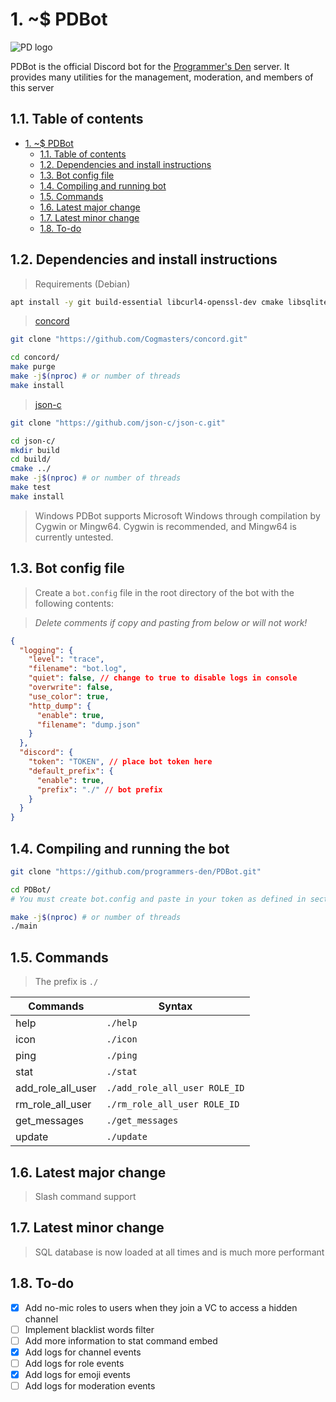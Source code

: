 # 1. ~$ PDBot
![PD logo](https://cdn.discordapp.com/icons/668000598221651975/9c38858cf48263dbbc5ef4b3315bdc6d.webp?size=64)

PDBot is the official Discord bot for the [Programmer's Den](https://pden.net) server. It provides many utilities for the management, moderation, and members of this server

## 1.1. Table of contents
- [1. ~$ PDBot](#1--pdbot)
  - [1.1. Table of contents](#11-table-of-contents)
  - [1.2. Dependencies and install instructions](#12-dependencies-and-install-instructions)
  - [1.3. Bot config file](#13-bot-config-file)
  - [1.4. Compiling and running bot](#14-compiling-and-running-bot)
  - [1.5. Commands](#15-commands)
  - [1.6. Latest major change](#16-latest-major-change)
  - [1.7. Latest minor change](#17-latest-minor-change)
  - [1.8. To-do](#18-to-do)

## 1.2. Dependencies and install instructions
> Requirements (Debian)
```bash
apt install -y git build-essential libcurl4-openssl-dev cmake libsqlite3-dev
```

> [concord](https://github.com/Cogmasters/concord)
```bash
git clone "https://github.com/Cogmasters/concord.git"

cd concord/
make purge
make -j$(nproc) # or number of threads
make install
```

> [json-c](https://github.com/json-c/json-c)
```bash
git clone "https://github.com/json-c/json-c.git"

cd json-c/
mkdir build
cd build/
cmake ../
make -j$(nproc) # or number of threads
make test
make install
```

> Windows
PDBot supports Microsoft Windows through compilation by Cygwin or Mingw64. Cygwin is recommended, and Mingw64 is currently untested.


## 1.3. Bot config file
> Create a `bot.config` file in the root directory of the bot with the following contents:

> *Delete comments if copy and pasting from below or will not work!*
```json
{
  "logging": {
    "level": "trace",
    "filename": "bot.log",
    "quiet": false, // change to true to disable logs in console
    "overwrite": false,
    "use_color": true,
    "http_dump": {
      "enable": true,
      "filename": "dump.json"
    }
  },
  "discord": {
    "token": "TOKEN", // place bot token here
    "default_prefix": {
      "enable": true,
      "prefix": "./" // bot prefix
    }
  }
}
```

## 1.4. Compiling and running the bot
```bash
git clone "https://github.com/programmers-den/PDBot.git"

cd PDBot/
# You must create bot.config and paste in your token as defined in section 1.2 before running.

make -j$(nproc) # or number of threads
./main
```


## 1.5. Commands
> The prefix is `./`

| Commands          | Syntax                        |
| ----------------- | ----------------------------- |
| help              | `./help`                      |
| icon              | `./icon`                      |
| ping              | `./ping`                      |
| stat              | `./stat`                      |
| add_role_all_user | `./add_role_all_user ROLE_ID` |
| rm_role_all_user  | `./rm_role_all_user ROLE_ID`  |
| get_messages      | `./get_messages`              |
| update            | `./update`                    |

## 1.6. Latest major change
> Slash command support

## 1.7. Latest minor change
> SQL database is now loaded at all times and is much more performant

## 1.8. To-do
- [x] Add no-mic roles to users when they join a VC to access a hidden channel
- [ ] Implement blacklist words filter
- [ ] Add more information to stat command embed
- [x] Add logs for channel events
- [ ] Add logs for role events
- [x] Add logs for emoji events
- [ ] Add logs for moderation events
